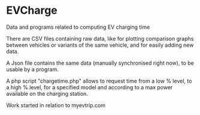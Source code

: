 # EVCharge
Data and programs related to computing EV charging time


There are CSV files containing raw data, like for plotting comparison graphs between vehicles or variants of the same vehicle, and for easily adding new data.

A Json file contains the same data (manually synchronised right now), to be usable by a program.

A php script "chargetime.php" allows to request time from a low % level, to a high % level, for a specified model and according to a max power available on the charging station.




Work started in relation to myevtrip.com
